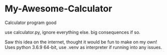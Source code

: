 # My-Awesome-Calculator
Calculator program good

use calculator.py, ignore everything else. big consequences if so.

Saw this idea on the internet, thought it would be fun to make on my own!
Uses python 3.6.9 64-bit, use .venv as interpreter if running into any issues.
